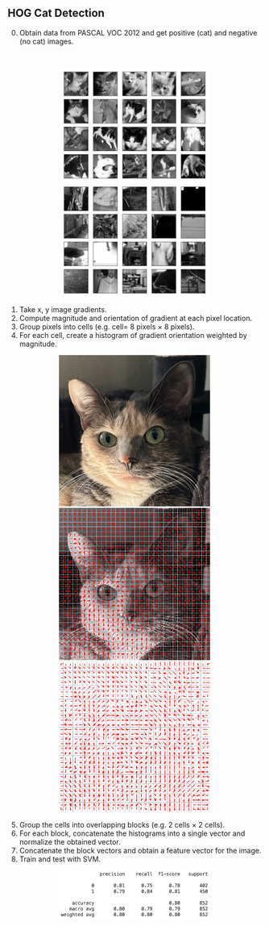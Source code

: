 ## HOG Cat Detection
0. Obtain data from PASCAL VOC 2012 and get positive (cat) and negative (no cat)
images. 
<br>
<p align="center">
<img src="data/cats.png" width="300"/>
<img src="data/non_cats.png" width="300"/>
</p>

1. Take x, y image gradients. <br>
2. Compute magnitude and orientation of gradient at each pixel location. <br>
3. Group pixels into cells (e.g. cell= 8 pixels $\times$ 8 pixels). <br>
4. For each cell, create a histogram of gradient orientation weighted by magnitude. <br>

<p align="center">
<img src="data/nyuma.jpeg" width="300"/>
<img src="data/nyuma_gradient.png" width="300"/>
<img src="data/gradient.png" width="300"/>
</p>

5. Group the cells into overlapping blocks (e.g. 2 cells $\times$ 2 cells). <br>
6. For each block, concatenate the histograms into a single vector and normalize the obtained vector. <br>
7. Concatenate the block vectors and obtain a feature vector for the image.
8. Train and test with SVM.

<p align="center">
<img src="data/svm_result.png" width="300"/>
</p>

